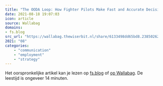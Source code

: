 ```yaml
---
title: "The OODA Loop: How Fighter Pilots Make Fast and Accurate Decisions"
date: 2021-08-18 19:07:03
icon: article
source: Wallabag
domains:
- fs.blog
src_url: "https://wallabag.thewiserbit.nl/share/6133498dd65bd8.23850262"
2021: "08"
categories:
    - "communication"
    - "employment"
    - "strategy"
---
```

Het oorspronkelijke artikel kan je lezen op [fs.blog](https://fs.blog/2021/03/ooda-loop/) of [op Wallabag](https://wallabag.thewiserbit.nl/share/6133498dd65bd8.23850262). De leestijd is ongeveer 14 minuten.